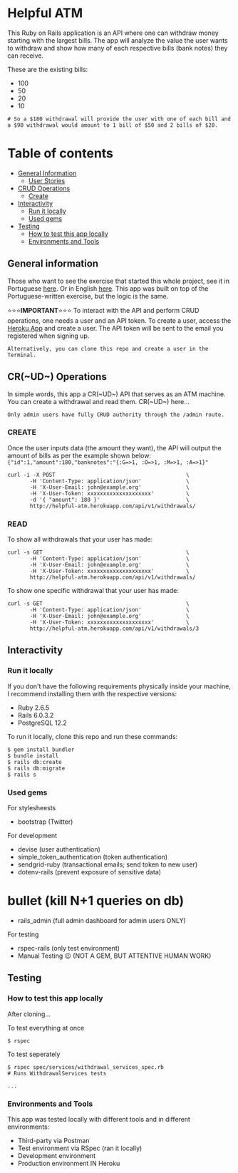 # Helpful ATM

This Ruby on Rails application is an API where one can withdraw money starting with the largest bills. The app will analyze the value the user wants to withdraw and show how many of each respective bills (bank notes) they can receive.

These are the existing bills:
* 100
* 50
* 20
* 10

`# So a $180 withdrawal will provide the user with one of each bill and a $90 withdrawal would amount to 1 bill of $50 and 2 bills of $20.`

# Table of contents
- [General Information](#general-information)
  - [User Stories](#user-stories)
- [CRUD Operations](#crud-operations)
  - [Create](#create)
- [Interactivity](#interactivity)
  - [Run it locally](#run-it-locally)
  - [Used gems](#used-gems)
- [Testing](#testing)
  - [How to test this app locally](#how-to-test-this-app-locally)
  - [Environments and Tools](#environments-and-tools)

## General information
Those who want to see the exercise that started this whole project, see it in Portuguese [here](http://dojopuzzles.com/problemas/exibe/caixa-eletronico/). Or in English [here](https://cs50.harvard.edu/x/2020/psets/1/cash/). This app was built on top of the Portuguese-written exercise, but the logic is the same.

:star::star::star:**IMPORTANT**:star::star::star:
To interact with the API and perform CRUD operations, one needs a user and an API token. To create a user, access the [Heroku App](http://helpful-atm.herokuapp.com/) and create a user. The API token will be sent to the email you registered when signing up.

`Alternatively, you can clone this repo and create a user in the Terminal.`

## CR(~UD~) Operations
In simple words, this app a CR(~UD~) API that serves as an ATM machine. You can create a withdrawal and read them.
CR(~UD~) here...

`Only admin users have fully CRUD authority through the /admin route.`

### CREATE
Once the user inputs data (the amount they want), the API will output the amount of bills as per the example shown below:
`{"id":1,"amount":180,"banknotes":"{:G=>1, :O=>1, :M=>1, :A=>1}"`

```
curl -i -X POST                                         \
       -H 'Content-Type: application/json'              \
       -H 'X-User-Email: john@example.org'              \
       -H 'X-User-Token: xxxxxxxxxxxxxxxxxxxx'          \
       -d '{ "amount": 180 }'                           \
       http://helpful-atm.herokuapp.com/api/v1/withdrawals/
```

### READ
To show all withdrawals that your user has made:

```
curl -s GET                                             \
       -H 'Content-Type: application/json'              \
       -H 'X-User-Email: john@example.org'              \
       -H 'X-User-Token: xxxxxxxxxxxxxxxxxxxx'          \
       http://helpful-atm.herokuapp.com/api/v1/withdrawals/
```

To show one specific withdrawal that your user has made:

```
curl -s GET                                             \
       -H 'Content-Type: application/json'              \
       -H 'X-User-Email: john@example.org'              \
       -H 'X-User-Token: xxxxxxxxxxxxxxxxxxxx'          \
       http://helpful-atm.herokuapp.com/api/v1/withdrawals/3
```

## Interactivity

### Run it locally

If you don't have the following requirements physically inside your machine, I recommend installing them with the respective versions:
* Ruby 2.6.5
* Rails 6.0.3.2
* PostgreSQL 12.2


To run it locally, clone this repo and run these commands:
```
$ gem install bundler
$ bundle install
$ rails db:create
$ rails db:migrate
$ rails s
```

### Used gems

For stylesheests

* bootstrap (Twitter)

For development

* devise (user authentication)
* simple_token_authentication (token authentication)
* sendgrid-ruby (transactional emails; send token to new user)
* dotenv-rails (prevent exposure of sensitive data)
# bullet (kill N+1 queries on db)
* rails_admin (full admin dashboard for admin users ONLY)

For testing

* rspec-rails (only test environment)
* Manual Testing :wink: (NOT A GEM, BUT ATTENTIVE HUMAN WORK)

## Testing
### How to test this app locally
After cloning...

To test everything at once
```
$ rspec
```

To test seperately
```
$ rspec spec/services/withdrawal_services_spec.rb
# Runs WithdrawalServices tests

...
```

### Environments and Tools

This app was tested locally with different tools and in different environments:
* Third-party via Postman
* Test environment via RSpec (ran it locally)
* Development environment
* Production environment IN Heroku


